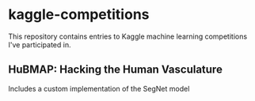 # kaggle-competitions

This repository contains entries to Kaggle machine learning competitions I've participated in.

## HuBMAP: Hacking the Human Vasculature
Includes a custom implementation of the SegNet model
